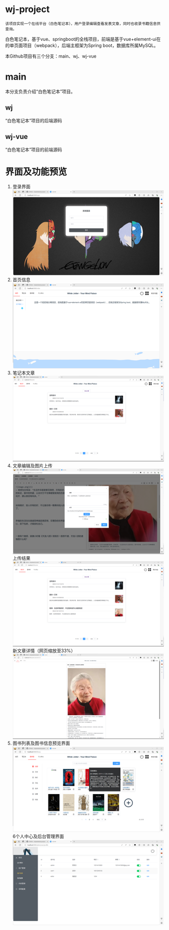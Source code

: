 # wj-project
    该项目实现一个在线平台（白色笔记本），用户登录编辑查看发表文章，同时也收录书籍信息供查询。
白色笔记本，基于vue、springboot的全栈项目，前端是基于vue+element-ui在的单页面项目（webpack），后端主框架为Spring boot，数据库所属MySQL。 

本Github项目有三个分支：main、wj、wj-vue

# main
本分支负责介绍“白色笔记本”项目。

## wj
“白色笔记本”项目的后端源码

## wj-vue
“白色笔记本”项目的前端源码
# 界面及功能预览
1. 登录界面
![登录界面](src/main/imgs/loginPage.png)
2. 首页信息
![首页信息](src/main/imgs/indexPage.png)
3. 笔记本文章
![笔记本文章](src/main/imgs/jotterPage2.png)
4. 文章编辑及图片上传
![img.png](src/main/imgs/newArticle.png)
上传结果
![新添至文章列表](src/main/imgs/jotterPage3.png)
新文章详情（网页缩放至33%）
![新文章详情](src/main/imgs/articleDetail.png)
5. 图书列表及图书信息预览界面
![图书列表及图书信息预览界面](src/main/imgs/booksInfoPage.png)
6个人中心及后台管理界面
![个人中心及后台管理界面](src/main/imgs/profilePage.png)